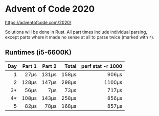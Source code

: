 # Advent of Code 2020

https://adventofcode.com/2020/

Solutions will be done in Rust. All part times include individual parsing, except parts where it made no sense at all to parse twice (marked with `*`).

## Runtimes (i5-6600K)

| Day |  Part 1 |  Part 2 |   Total | perf stat -r 1000 |
|----:|--------:|--------:|--------:|------------------:|
| 1   |    27µs |   131µs |   158µs |             906µs |
| 2   |   128µs |   147µs |   298µs |            1100µs |
| 3*  |    56µs |     7µs |    73µs |             717µs |
| 4*  |   108µs |   143µs |   258µs |             856µs |
| 5   |    82µs |    78µs |   168µs |             857µs |